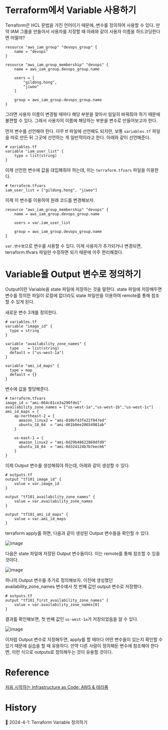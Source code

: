 # Terraform에서 Variable 사용하기

Terraform은 HCL 문법을 가진 언어이기 때문에, 변수를 정의하여 사용할 수 있다. 만약 IAM 그룹을 만들어서 사용자를 지정할 때 아래와 같이 사용자 이름을 하드코딩한다면 어떨까?

```
resource "aws_iam_group" "devops_group" {
    name = "devops"
}

resource "aws_iam_group_membership" "devops" {
    name = aws_iam_group.devops_group.name

    users = [
        "gildong.hong",
        "jiwoo"
    ]

    group = aws_iam_group.devops_group.name
}
```

그러면 사용자 이름이 변경될 때마다 해당 부분을 찾아서 일일히 바꿔줘야 하기 때문에 불편할 수 있다. 그래서 사용자의 이름에 해당하는 부분을 변수로 만들어보고자 한다.

먼저 변수를 선언해야 한다. 아무 tf 파일에 선언해도 되지만, 보통 `variables.tf` 파일을 따로 만든 뒤 그곳에 선언하는 게 일반적이라고 한다. 아래와 같이 선언해준다.

```
# variables.tf
variable "iam_user_list" {
    type = list(string)
}
```

이제 선언한 변수에 값을 대입해줘야 하는데, 이는 `terraform.tfvars` 파일을 이용한다.

```
# terraform.tfvars
iam_user_list = ["gildong.hong", "jiwoo"]
```

이제 이 변수를 이용하여 원래 코드를 변경해보자.

```
resource "aws_iam_group_membership" "devops" {
    name = aws_iam_group.devops_group.name

    users = var.iam_user_list

    group = aws_iam_group.devops_group.name
}
```

`var.변수명`으로 변수를 사용할 수 있다. 이제 사용자가 추가되거나 변경되면, terraform.tfvars 파일만 수정하면 되기 때문에 아주 편리해졌다.


# Variable을 Output 변수로 정의하기

Output이란 Variable을 state 파일에 저장하는 것을 말한다. state 파일에 저장해두면 변수를 정의한 파일이 로컬에 없더라도 state 파일만을 이용하여 remote를 통해 참조할 수 있게 된다.

새로운 변수 3개를 정의한다.

```
# variables.tf
variable "image_id" {
  type = string
}

variable "availability_zone_names" {
  type    = list(string)
  default = ["us-west-1a"]
}

variable "ami_id_maps" {
  type = map
  default = {}
}
```

변수에 값을 할당해준다.

```
# terraform.tfvars
image_id = "ami-064c81ce3a290fde1"
availability_zone_names = ["us-west-1a","us-west-1b","us-west-1c"]
ami_id_maps = {
    ap-northeast-2 = {
      amazon_linux2 = "ami-010bf43fe22f847ed"
      ubuntu_18_04  = "ami-061b0ee20654981ab"
    }

    us-east-1 = {
      amazon_linux2 = "ami-0d29b48622869dfd9"
      ubuntu_18_04  = "ami-0d324124b7b7eec66"
    }
}
```

이제 Output 변수를 생성해줘야 하는데, 아래와 같이 생성할 수 있다.

```
# outputs.tf
output "tf101_image_id" {
    value = var.image_id
}

output "tf101_availability_zone_names" {
    value = var.availability_zone_names
}

output "tf101_ami_id_maps" {
    value = var.ami_id_maps
}
```

terraform apply를 하면, 다음과 같이 생성된 Output 변수들을 확인할 수 있다.

![image](https://github.com/Ohjiwoo-lab/TIL/assets/74577768/bb0001b6-c53b-4fc3-8eff-01c2385232a1)

다음은 state 파일에 저장된 Output 변수들이다. 이는 remote를 통해 참조할 수 있을 것이다.

![image](https://github.com/Ohjiwoo-lab/TIL/assets/74577768/65eae294-8d91-4260-87cd-d4af31881d2f)

하나의 Output 변수를 추가로 정의해보자. 이전에 생성했던 availability_zone_names 변수에서 첫 번째 값만 output 변수로 저장했다.

```
# outputs.tf
output "tf101_first_availability_zone_names" {
    value = var.availability_zone_names[0]
}
```

결과를 확인해보면, 첫 번째 값인 `us-west-1a`가 저장되었음을 알 수 있다.

![image](https://github.com/Ohjiwoo-lab/TIL/assets/74577768/d08ca738-152e-48bb-b123-c176f9185565)

이처럼 Output 변수로 지정해두면, apply를 할 때마다 어떤 변수들이 있는지 확인할 수 있기 때문에 실습을 할 때 유용하다. 만약 다른 사람이 정의해둔 변수에 참조해야 한다면, 이런 식으로 outputs로 정의해두는 것이 유용할 것이다.

# Reference

[처음 시작하는 Infrastructure as Code: AWS & 테라폼](https://www.inflearn.com/course/%EB%8D%B0%EB%B8%8C%EC%98%B5%EC%8A%A4-%ED%85%8C%EB%9D%BC%ED%8F%BC-aws)

# History

📌 2024-4-1: Terraform Variable 정의하기